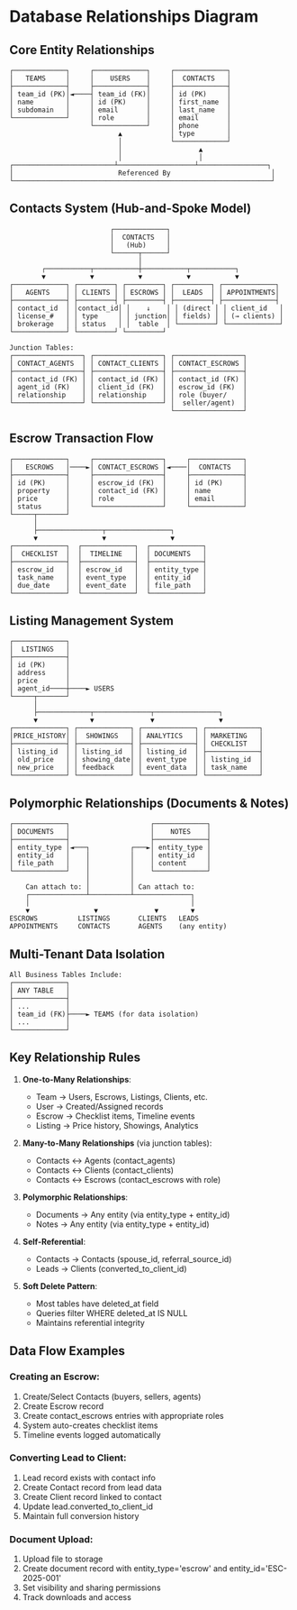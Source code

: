 # Database Relationships Diagram

## Core Entity Relationships

```
┌─────────────┐     ┌─────────────┐     ┌─────────────┐
│   TEAMS     │     │    USERS    │     │  CONTACTS   │
├─────────────┤     ├─────────────┤     ├─────────────┤
│ team_id (PK)│◄────┤ team_id (FK)│     │ id (PK)     │
│ name        │     │ id (PK)     │     │ first_name  │
│ subdomain   │     │ email       │     │ last_name   │
└─────────────┘     │ role        │     │ email       │
                    └─────────────┘     │ phone       │
                           ▲            │ type        │
                           │            └─────────────┘
                           │                   ▲
                           │                   │
┌─────────────────────────┴───────────────────┴─────────────────┐
│                          Referenced By                         │
└────────────────────────────────────────────────────────────────┘
```

## Contacts System (Hub-and-Spoke Model)

```
                         ┌─────────────┐
                         │  CONTACTS   │
                         │   (Hub)     │
                         └──────┬──────┘
                                │
        ┌───────────┬───────────┼───────────┬───────────┐
        ▼           ▼           ▼           ▼           ▼
┌─────────────┐ ┌─────────┐ ┌─────────┐ ┌─────────┐ ┌─────────────┐
│   AGENTS    │ │ CLIENTS │ │ ESCROWS │ │  LEADS  │ │ APPOINTMENTS│
├─────────────┤ ├─────────┤ ├─────────┤ ├─────────┤ ├─────────────┤
│ contact_id  │ │contact_id│ │    ↓    │ │ (direct │ │ client_id   │
│ license_#   │ │ type     │ │ junction│ │ fields) │ │ (→ clients) │
│ brokerage   │ │ status   │ │  table  │ └─────────┘ └─────────────┘
└─────────────┘ └─────────┘ └─────────┘

Junction Tables:
┌─────────────────┐ ┌─────────────────┐ ┌─────────────────┐
│ CONTACT_AGENTS  │ │ CONTACT_CLIENTS │ │ CONTACT_ESCROWS │
├─────────────────┤ ├─────────────────┤ ├─────────────────┤
│ contact_id (FK) │ │ contact_id (FK) │ │ contact_id (FK) │
│ agent_id (FK)   │ │ client_id (FK)  │ │ escrow_id (FK)  │
│ relationship    │ │ relationship    │ │ role (buyer/    │
└─────────────────┘ └─────────────────┘ │  seller/agent)  │
                                        └─────────────────┘
```

## Escrow Transaction Flow

```
┌─────────────┐     ┌─────────────────┐     ┌─────────────┐
│   ESCROWS   │────►│ CONTACT_ESCROWS │◄────│  CONTACTS   │
├─────────────┤     ├─────────────────┤     ├─────────────┤
│ id (PK)     │     │ escrow_id (FK)  │     │ id (PK)     │
│ property    │     │ contact_id (FK) │     │ name        │
│ price       │     │ role            │     │ email       │
│ status      │     └─────────────────┘     └─────────────┘
└─────┬───────┘
      │
      ├────────────────┬────────────────┐
      ▼                ▼                ▼
┌─────────────┐  ┌─────────────┐  ┌─────────────┐
│  CHECKLIST  │  │  TIMELINE   │  │ DOCUMENTS   │
├─────────────┤  ├─────────────┤  ├─────────────┤
│ escrow_id   │  │ escrow_id   │  │ entity_type │
│ task_name   │  │ event_type  │  │ entity_id   │
│ due_date    │  │ event_date  │  │ file_path   │
└─────────────┘  └─────────────┘  └─────────────┘
```

## Listing Management System

```
┌─────────────┐
│  LISTINGS   │
├─────────────┤
│ id (PK)     │
│ address     │
│ price       │
│ agent_id────┼────► USERS
└─────┬───────┘
      │
      ├─────────────┬──────────────┬────────────────┐
      ▼             ▼              ▼                ▼
┌─────────────┐ ┌─────────────┐ ┌─────────────┐ ┌─────────────┐
│PRICE_HISTORY│ │  SHOWINGS   │ │ ANALYTICS   │ │ MARKETING   │
├─────────────┤ ├─────────────┤ ├─────────────┤ │ CHECKLIST   │
│ listing_id  │ │ listing_id  │ │ listing_id  │ ├─────────────┤
│ old_price   │ │ showing_date│ │ event_type  │ │ listing_id  │
│ new_price   │ │ feedback    │ │ event_data  │ │ task_name   │
└─────────────┘ └─────────────┘ └─────────────┘ └─────────────┘
```

## Polymorphic Relationships (Documents & Notes)

```
┌─────────────┐                    ┌─────────────┐
│ DOCUMENTS   │                    │    NOTES    │
├─────────────┤                    ├─────────────┤
│ entity_type │◄───┐          ┌───►│ entity_type │
│ entity_id   │    │          │    │ entity_id   │
│ file_path   │    │          │    │ content     │
└─────────────┘    │          │    └─────────────┘
                   │          │
    Can attach to: │          │ Can attach to:
    ┌──────────────┴──────────┴──────────────┐
    │                                        │
    ▼                ▼              ▼        ▼
ESCROWS          LISTINGS       CLIENTS   LEADS
APPOINTMENTS     CONTACTS       AGENTS    (any entity)
```

## Multi-Tenant Data Isolation

```
All Business Tables Include:
┌─────────────┐
│ ANY TABLE   │
├─────────────┤
│ ...         │
│ team_id (FK)├────► TEAMS (for data isolation)
│ ...         │
└─────────────┘
```

## Key Relationship Rules

1. **One-to-Many Relationships**:
   - Team → Users, Escrows, Listings, Clients, etc.
   - User → Created/Assigned records
   - Escrow → Checklist items, Timeline events
   - Listing → Price history, Showings, Analytics

2. **Many-to-Many Relationships** (via junction tables):
   - Contacts ↔ Agents (contact_agents)
   - Contacts ↔ Clients (contact_clients)
   - Contacts ↔ Escrows (contact_escrows with role)

3. **Polymorphic Relationships**:
   - Documents → Any entity (via entity_type + entity_id)
   - Notes → Any entity (via entity_type + entity_id)

4. **Self-Referential**:
   - Contacts → Contacts (spouse_id, referral_source_id)
   - Leads → Clients (converted_to_client_id)

5. **Soft Delete Pattern**:
   - Most tables have deleted_at field
   - Queries filter WHERE deleted_at IS NULL
   - Maintains referential integrity

## Data Flow Examples

### Creating an Escrow:
1. Create/Select Contacts (buyers, sellers, agents)
2. Create Escrow record
3. Create contact_escrows entries with appropriate roles
4. System auto-creates checklist items
5. Timeline events logged automatically

### Converting Lead to Client:
1. Lead record exists with contact info
2. Create Contact record from lead data
3. Create Client record linked to contact
4. Update lead.converted_to_client_id
5. Maintain full conversion history

### Document Upload:
1. Upload file to storage
2. Create document record with entity_type='escrow' and entity_id='ESC-2025-001'
3. Set visibility and sharing permissions
4. Track downloads and access